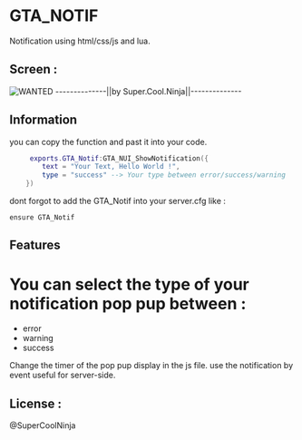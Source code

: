 # GTA_NOTIF
Notification using html/css/js and lua.

## Screen :

![WANTED](https://cdn.discordapp.com/attachments/554479498721099787/812709004152799232/Capture_decran_2021-02-20_163515.png)
--------------||by Super.Cool.Ninja||--------------

## Information 
you can copy the function and past it into your code.
```lua
     exports.GTA_Notif:GTA_NUI_ShowNotification({
        text = "Your Text, Hello World !",
        type = "success" --> Your type between error/success/warning
    })
```
dont forgot to add the GTA_Notif into your server.cfg 
like : 
    
    ensure GTA_Notif


## Features
# You can select the type of your notification pop pup between : 
<ul>
    <li>error</li>
    <li>warning</li>
    <li>success</li>
</ul>

Change the timer of the pop pup display in the js file.
use the notification by event useful for server-side.

## License :
@SuperCoolNinja